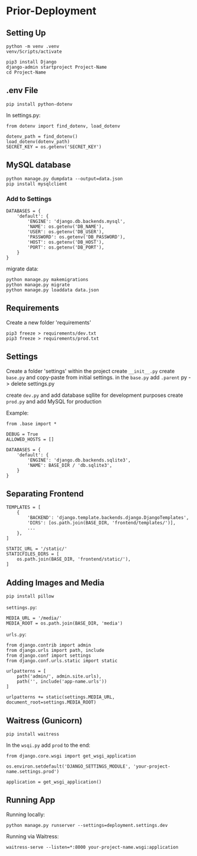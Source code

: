 # Prior-Deployment 

## Setting Up
    python -m venv .venv
    venv/Scripts/activate

    pip3 install Django
    django-admin startproject Project-Name
    cd Project-Name

## .env File

    pip install python-dotenv

In settings.py:

    from dotenv import find_dotenv, load_dotenv

    dotenv_path = find_dotenv()
    load_dotenv(dotenv_path)
    SECRET_KEY = os.getenv('SECRET_KEY')

## MySQL database

    python manage.py dumpdata --output=data.json
    pip install mysqlclient

### Add to Settings

    DATABASES = {
        'default': {
            'ENGINE': 'django.db.backends.mysql',
            'NAME': os.getenv('DB_NAME'),
            'USER': os.getenv('DB_USER'),
            'PASSWORD': os.getenv('DB_PASSWORD'),
            'HOST': os.getenv('DB_HOST'),
            'PORT': os.getenv('DB_PORT'),
        }
    }

migrate data:

    python manage.py makemigrations
    python manage.py migrate 
    python manage.py loaddata data.json

## Requirements

Create a new folder 'requirements'

    pip3 freeze > requirements/dev.txt
    pip3 freeze > requirements/prod.txt

## Settings

Create a folder 'settings' within the project
create ```__init__.py```
create ```base.py``` and copy-paste from initial settings.
in the ```base.py``` add ```.parent```
py -> delete settings.py

create ```dev.py``` and add database sqllite for development purposes
create ```prod.py``` and add MySQL for production

Example:

    from .base import *

    DEBUG = True
    ALLOWED_HOSTS = []

    DATABASES = {
        'default': {
            'ENGINE': 'django.db.backends.sqlite3',
            'NAME': BASE_DIR / 'db.sqlite3',
        }
    }


## Separating Frontend

    TEMPLATES = [
        {
            'BACKEND': 'django.template.backends.django.DjangoTemplates',
            'DIRS': [os.path.join(BASE_DIR, 'frontend/templates/')],
            ...           
        },
    ]

    STATIC_URL = '/static/'
    STATICFILES_DIRS = [
        os.path.join(BASE_DIR, 'frontend/static/'),
    ]

## Adding Images and Media

    pip install pillow

```settings.py```:
    
    MEDIA_URL = '/media/'
    MEDIA_ROOT = os.path.join(BASE_DIR, 'media')

```urls.py```:

    from django.contrib import admin
    from django.urls import path, include
    from django.conf import settings
    from django.conf.urls.static import static

    urlpatterns = [
        path('admin/', admin.site.urls),
        path('', include('app-name.urls'))
    ]

    urlpatterns += static(settings.MEDIA_URL, document_root=settings.MEDIA_ROOT)

## Waitress (Gunicorn)

    pip install waitress

In the ``wsqi.py`` add ``prod`` to the end:


    from django.core.wsgi import get_wsgi_application

    os.environ.setdefault('DJANGO_SETTINGS_MODULE', 'your-project-name.settings.prod')

    application = get_wsgi_application()

## Running App

Running locally:

    python manage.py runserver --settings=deployment.settings.dev

Running via Waitress:

    waitress-serve --listen=*:8000 your-project-name.wsgi:application
